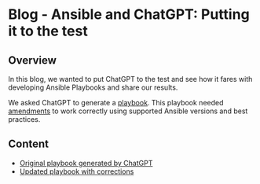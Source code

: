 # Blog - Ansible and ChatGPT: Putting it to the test

## Overview

In this blog, we wanted to put ChatGPT to the test and see how it fares with developing  Ansible Playbooks and share our results.

We asked ChatGPT to generate a [playbook](playbooks/ec2_instances_orig.yml). This playbook needed [amendments](playbooks/ec2_instances_fixed.yml) to work correctly using supported Ansible versions and best practices.
## Content

- [Original playbook generated by ChatGPT](playbooks/ec2_instances_orig.yml)
- [Updated playbook with corrections](playbooks/ec2_instances_fixed.yml)
